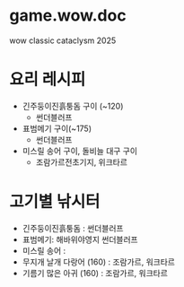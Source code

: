 # game.wow.doc
wow classic cataclysm 2025


# 요리 레시피
+ 긴주둥이진흙퉁돔 구이 (~120)
  + 썬더블러프
+ 표범메기 구이(~175) 
  + 썬더블러프
+ 미스릴 송어 구이, 돌비늘 대구 구이 
  + 조람가르전초기지, 위크타르

# 고기별 낚시터
+ 긴주둥이진흙퉁돔 : 썬더블러프
+ 표범메기: 해바위야영지 썬더블러프
+ 미스릴 송어 : 
+ 무지개 날개 다랑어 (160) : 조람가르, 워크타르
+ 기름기 많은 아귀 (160) : 조람가르, 워크타르

 
